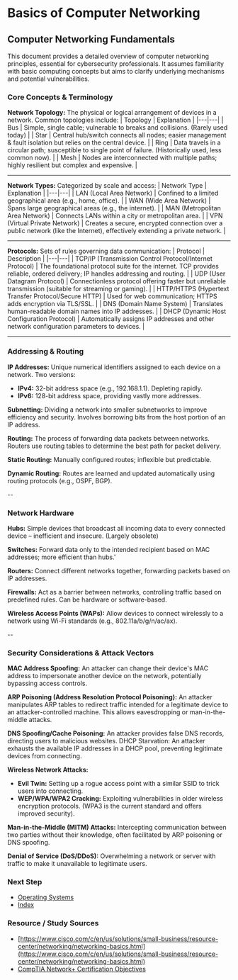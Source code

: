 # Basics of Computer Networking

## Computer Networking Fundamentals
This document provides a detailed overview of computer networking principles, essential for cybersecurity professionals. It assumes familiarity with basic computing concepts but aims to clarify underlying mechanisms and potential vulnerabilities.

### Core Concepts & Terminology
**Network Topology:** The physical or logical arrangement of devices in a network. Common topologies include:
| Topology | Explanation |
|---|---|
| Bus | Simple, single cable; vulnerable to breaks and collisions. (Rarely used today) |
| Star | Central hub/switch connects all nodes; easier management & fault isolation but relies on the central device. |
| Ring | Data travels in a circular path; susceptible to single point of failure. (Historically used, less common now). |
| Mesh | Nodes are interconnected with multiple paths; highly resilient but complex and expensive. |

---

**Network Types:** Categorized by scale and access:
| Network Type | Explanation |
|---|---|
| LAN (Local Area Network) | Confined to a limited geographical area (e.g., home, office). |
| WAN (Wide Area Network) | Spans large geographical areas (e.g., the internet). |
| MAN (Metropolitan Area Network) | Connects LANs within a city or metropolitan area. |
| VPN (Virtual Private Network) | Creates a secure, encrypted connection over a public network (like the Internet), effectively extending a private network. |

---

**Protocols:** Sets of rules governing data communication:
| Protocol | Description |
|---|---|
| TCP/IP (Transmission Control Protocol/Internet Protocol) | The foundational protocol suite for the internet. TCP provides reliable, ordered delivery; IP handles addressing and routing. |
| UDP (User Datagram Protocol) | Connectionless protocol offering faster but unreliable transmission (suitable for streaming or gaming). |
| HTTP/HTTPS (Hypertext Transfer Protocol/Secure HTTP) | Used for web communication; HTTPS adds encryption via TLS/SSL. |
| DNS (Domain Name System) | Translates human-readable domain names into IP addresses. |
| DHCP (Dynamic Host Configuration Protocol) | Automatically assigns IP addresses and other network configuration parameters to devices. |

---

### Addressing & Routing
**IP Addresses:** Unique numerical identifiers assigned to each device on a network. Two versions:
  - **IPv4:** 32-bit address space (e.g., 192.168.1.1). Depleting rapidly.
  - **IPv6:** 128-bit address space, providing vastly more addresses.

**Subnetting:** Dividing a network into smaller subnetworks to improve efficiency and security. Involves borrowing bits from the host portion of an IP address.

**Routing:** The process of forwarding data packets between networks. Routers use routing tables to determine the best path for packet delivery.

**Static Routing:** Manually configured routes; inflexible but predictable.

**Dynamic Routing:** Routes are learned and updated automatically using routing protocols (e.g., OSPF, BGP).


--


### Network Hardware
**Hubs:** Simple devices that broadcast all incoming data to every connected device – inefficient and insecure. (Largely obsolete)

**Switches:** Forward data only to the intended recipient based on MAC addresses; more efficient than hubs.'

**Routers:** Connect different networks together, forwarding packets based on IP addresses.

**Firewalls:** Act as a barrier between networks, controlling traffic based on predefined rules. Can be hardware or software-based.

**Wireless Access Points (WAPs):** Allow devices to connect wirelessly to a network using Wi-Fi standards (e.g., 802.11a/b/g/n/ac/ax).

--

### Security Considerations & Attack Vectors
**MAC Address Spoofing:** An attacker can change their device's MAC address to impersonate another device on the network, potentially bypassing access controls.

**ARP Poisoning (Address Resolution Protocol Poisoning):** An attacker manipulates ARP tables to redirect traffic intended for a legitimate device to an attacker-controlled machine. This allows eavesdropping or man-in-the-middle attacks.

**DNS Spoofing/Cache Poisoning:** An attacker provides false DNS records, directing users to malicious websites.
DHCP Starvation: An attacker exhausts the available IP addresses in a DHCP pool, preventing legitimate devices from connecting.

**Wireless Network Attacks:**
  - **Evil Twin:** Setting up a rogue access point with a similar SSID to trick users into connecting.
  - **WEP/WPA/WPA2 Cracking:** Exploiting vulnerabilities in older wireless encryption protocols. (WPA3 is the current standard and offers improved security).

**Man-in-the-Middle (MITM) Attacks:** Intercepting communication between two parties without their knowledge, often facilitated by ARP poisoning or DNS spoofing.

**Denial of Service (DoS/DDoS):** Overwhelming a network or server with traffic to make it unavailable to legitimate users.

### Next Step
- [Operating Systems](https://github.com/Sisu-Sus/CyberSec-RoadMap/blob/main/Operating_Systems/Operating_Systems.md)
- [Index](https://github.com/Sisu-Sus/CyberSec-RoadMap/blob/main/index.md)

### Resource / Study Sources
- [https://www.cisco.com/c/en/us/solutions/small-business/resource-center/networking/networking-basics.html](https://www.cisco.com/c/en/us/solutions/small-business/resource-center/networking/networking-basics.html)
- [CompTIA Network+ Certification Objectives](https://www.comptia.org/certifications/network)
